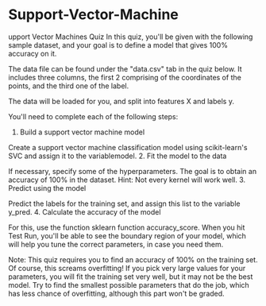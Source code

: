 # Support-Vector-Machine

upport Vector Machines Quiz
In this quiz, you'll be given with the following sample dataset, and your goal is to define a model that gives 100% accuracy on it.


The data file can be found under the "data.csv" tab in the quiz below. It includes three columns, the first 2 comprising of the coordinates of the points, and the third one of the label.

The data will be loaded for you, and split into features X and labels y.

You'll need to complete each of the following steps:
1. Build a support vector machine model

Create a support vector machine classification model using scikit-learn's SVC and assign it to the variablemodel.
2. Fit the model to the data

If necessary, specify some of the hyperparameters. The goal is to obtain an accuracy of 100% in the dataset. Hint: Not every kernel will work well.
3. Predict using the model

Predict the labels for the training set, and assign this list to the variable y_pred.
4. Calculate the accuracy of the model

For this, use the function sklearn function accuracy_score.
When you hit Test Run, you'll be able to see the boundary region of your model, which will help you tune the correct parameters, in case you need them.

Note: This quiz requires you to find an accuracy of 100% on the training set. Of course, this screams overfitting! If you pick very large values for your parameters, you will fit the training set very well, but it may not be the best model. Try to find the smallest possible parameters that do the job, which has less chance of overfitting, although this part won't be graded.
